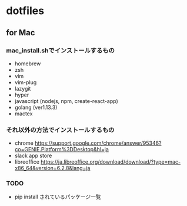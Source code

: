 # dotfiles

## for Mac

### mac_install.shでインストールするもの
- homebrew
- zsh
- vim
- vim-plug
- lazygit
- hyper
- javascript (nodejs, npm, create-react-app)
- golang (ver1.13.3)
- mactex

### それ以外の方法でインストールするもの
- chrome
    https://support.google.com/chrome/answer/95346?co=GENIE.Platform%3DDesktop&hl=ja
- slack
    app store
- libreoffice
    https://ja.libreoffice.org/download/download/?type=mac-x86_64&version=6.2.8&lang=ja

### TODO
- pip install されているパッケージ一覧
    

